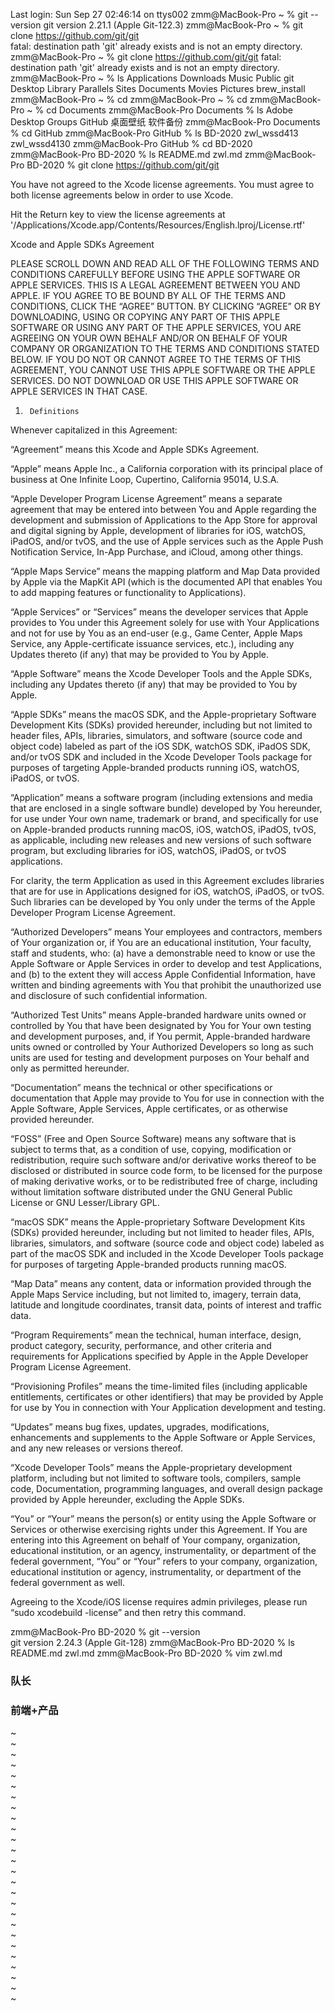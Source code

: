 Last login: Sun Sep 27 02:46:14 on ttys002
zmm@MacBook-Pro ~ % git --version
git version 2.21.1 (Apple Git-122.3)
zmm@MacBook-Pro ~ % git clone https://github.com/git/git                
fatal: destination path 'git' already exists and is not an empty directory.
zmm@MacBook-Pro ~ % git clone https://github.com/git/git
fatal: destination path 'git' already exists and is not an empty directory.
zmm@MacBook-Pro ~ % ls
Applications	Downloads	Music		Public		git
Desktop		Library		Parallels	Sites
Documents	Movies		Pictures	brew_install
zmm@MacBook-Pro ~ % cd
zmm@MacBook-Pro ~ % cd
zmm@MacBook-Pro ~ % cd Documents 
zmm@MacBook-Pro Documents % ls
Adobe		Desktop Groups	GitHub		桌面壁纸	软件备份
zmm@MacBook-Pro Documents % cd GitHub 
zmm@MacBook-Pro GitHub % ls
BD-2020		zwl_wssd413	zwl_wssd4130
zmm@MacBook-Pro GitHub % cd BD-2020 
zmm@MacBook-Pro BD-2020 % ls
README.md	zwl.md
zmm@MacBook-Pro BD-2020 % git clone https://github.com/git/git


You have not agreed to the Xcode license agreements. You must agree to both license agreements below in order to use Xcode.

Hit the Return key to view the license agreements at '/Applications/Xcode.app/Contents/Resources/English.lproj/License.rtf'

Xcode and Apple SDKs Agreement

PLEASE SCROLL DOWN AND READ ALL OF THE FOLLOWING TERMS AND CONDITIONS CAREFULLY BEFORE USING THE APPLE SOFTWARE OR APPLE SERVICES.  THIS IS A LEGAL AGREEMENT BETWEEN YOU AND APPLE.  IF YOU AGREE TO BE BOUND BY ALL OF THE TERMS AND CONDITIONS, CLICK THE “AGREE” BUTTON.  BY CLICKING “AGREE” OR BY DOWNLOADING, USING OR COPYING ANY PART OF THIS APPLE SOFTWARE OR USING ANY PART OF THE APPLE SERVICES, YOU ARE AGREEING ON YOUR OWN BEHALF AND/OR ON BEHALF OF YOUR COMPANY OR ORGANIZATION TO THE TERMS AND CONDITIONS STATED BELOW.  IF YOU DO NOT OR CANNOT AGREE TO THE TERMS OF THIS AGREEMENT, YOU CANNOT USE THIS APPLE SOFTWARE OR THE APPLE SERVICES.  DO NOT DOWNLOAD OR USE THIS APPLE SOFTWARE OR APPLE SERVICES IN THAT CASE.

1.      Definitions
Whenever capitalized in this Agreement:

“Agreement” means this Xcode and Apple SDKs Agreement.

“Apple” means Apple Inc., a California corporation with its principal place of business at One Infinite Loop, Cupertino, California 95014, U.S.A.

“Apple Developer Program License Agreement” means a separate agreement that may be entered into between You and Apple regarding the development and submission of Applications to the App Store for approval and digital signing by Apple, development of libraries for iOS, watchOS, iPadOS, and/or tvOS, and the use of Apple services such as the Apple Push Notification Service, In-App Purchase, and iCloud, among other things.

“Apple Maps Service” means the mapping platform and Map Data provided by Apple via the MapKit API (which is the documented API that enables You to add mapping features or functionality to Applications).  

“Apple Services” or “Services” means the developer services that Apple provides to You under this Agreement solely for use with Your Applications and not for use by You as an end-user (e.g., Game Center, Apple Maps Service, any Apple-certificate issuance services, etc.), including any Updates thereto (if any) that may be provided to You by Apple.  

“Apple Software” means the Xcode Developer Tools and the Apple SDKs, including any Updates thereto (if any) that may be provided to You by Apple.

“Apple SDKs” means the macOS SDK, and the Apple-proprietary Software Development Kits (SDKs) provided hereunder, including but not limited to header files, APIs, libraries, simulators, and software (source code and object code) labeled as part of the iOS SDK, watchOS SDK, iPadOS SDK, and/or tvOS SDK and included in the Xcode Developer Tools package for purposes of targeting Apple-branded products running iOS, watchOS, iPadOS, or tvOS.
 
“Application” means a software program (including extensions and media that are enclosed in a single software bundle) developed by You hereunder, for use under Your own name, trademark or brand, and specifically for use on Apple-branded products running macOS, iOS, watchOS, iPadOS, tvOS, as applicable, including new releases and new versions of such software program, but excluding libraries for iOS, watchOS, iPadOS, or tvOS applications.  

For clarity, the term Application as used in this Agreement excludes libraries that are for use in Applications designed for iOS, watchOS, iPadOS, or tvOS.  Such libraries can be developed by You only under the terms of the Apple Developer Program License Agreement.  

“Authorized Developers” means Your employees and contractors, members of Your organization or, if You are an educational institution, Your faculty, staff and students, who: (a) have a demonstrable need to know or use the Apple Software or Apple Services in order to develop and test Applications, and (b) to the extent they will access Apple Confidential Information, have written and binding agreements with You that prohibit the unauthorized use and disclosure of such confidential information.

“Authorized Test Units” means Apple-branded hardware units owned or controlled by You that have been designated by You for Your own testing and development purposes, and, if You permit, Apple-branded hardware units owned or controlled by Your Authorized Developers so long as such units are used for testing and development purposes on Your behalf and only as permitted hereunder. 

“Documentation” means the technical or other specifications or documentation that Apple may provide to You for use in connection with the Apple Software, Apple Services, Apple certificates, or as otherwise provided hereunder. 

“FOSS” (Free and Open Source Software) means any software that is subject to terms that, as a condition of use, copying, modification or redistribution, require such software and/or derivative works thereof to be disclosed or distributed in source code form, to be licensed for the purpose of making derivative works, or to be redistributed free of charge, including without limitation software distributed under the GNU General Public License or GNU Lesser/Library GPL.

“macOS SDK” means the Apple-proprietary Software Development Kits (SDKs) provided hereunder, including but not limited to header files, APIs, libraries, simulators, and software (source code and object code) labeled as part of the macOS SDK and included in the Xcode Developer Tools package for purposes of targeting Apple-branded products running macOS.
 
“Map Data” means any content, data or information provided through the Apple Maps Service including, but not limited to, imagery, terrain data, latitude and longitude coordinates, transit data, points of interest and traffic data. 

“Program Requirements” mean the technical, human interface, design, product category, security, performance, and other criteria and requirements for Applications specified by Apple in the Apple Developer Program License Agreement.  

“Provisioning Profiles” means the time-limited files (including applicable entitlements, certificates or other identifiers) that may be provided by Apple for use by You in connection with Your Application development and testing.

“Updates” means bug fixes, updates, upgrades, modifications, enhancements and supplements to the Apple Software or Apple Services, and any new releases or versions thereof.

“Xcode Developer Tools” means the Apple-proprietary development platform, including but not limited to software tools, compilers, sample code, Documentation, programming languages, and overall design package provided by Apple hereunder, excluding the Apple SDKs.

“You” or “Your” means the person(s) or entity using the Apple Software or Services or otherwise exercising rights under this Agreement.  If You are entering into this Agreement on behalf of Your company, organization, educational institution, or an agency, instrumentality, or department of the federal government, “You” or “Your” refers to your company, organization, educational institution or agency, instrumentality, or department of the federal government as well.



Agreeing to the Xcode/iOS license requires admin privileges, please run “sudo xcodebuild -license” and then retry this command.


zmm@MacBook-Pro BD-2020 % git --version                       
git version 2.24.3 (Apple Git-128)
zmm@MacBook-Pro BD-2020 % ls
README.md	zwl.md
zmm@MacBook-Pro BD-2020 %  vim zwl.md 

### 队长
### 前端+产品

~                                                                               
~                                                                               
~                                                                               
~                                                                               
~                                                                               
~                                                                               
~                                                                               
~                                                                               
~                                                                               
~                                                                               
~                                                                               
~                                                                               
~                                                                               
~                                                                               
~                                                                               
~                                                                               
~                                                                               
~                                                                               
~                                                                               
~                                                                               
~                                                                               
~                                                                               
~                                                                               
~                                                                               
~                                                                               
~                                                                               

